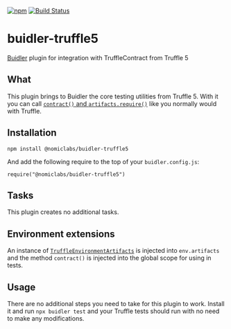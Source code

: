 [![npm](https://img.shields.io/npm/v/@nomiclabs/buidler-truffle5.svg)](https://www.npmjs.com/package/@nomiclabs/buidler-truffle5)
 [![Build Status](https://travis-ci.com/nomiclabs/buidler-truffle5.svg?branch=master)](https://travis-ci.com/nomiclabs/buidler-truffle5)


# buidler-truffle5
[Buidler](http://getbuidler.com) plugin for integration with TruffleContract from Truffle 5

## What
This plugin brings to Buidler the core testing utilities from Truffle 5. With it you can call [`contract()` and `artifacts.require()`](https://truffleframework.com/docs/truffle/testing/writing-tests-in-javascript) like you normally would with Truffle.

## Installation
```npm install @nomiclabs/buidler-truffle5```

And add the following require to the top of your ```buidler.config.js```:

```require("@nomiclabs/buidler-truffle5")```

## Tasks
This plugin creates no additional tasks.

## Environment extensions
An instance of [`TruffleEnvironmentArtifacts`](./src/artifacts.ts) is injected into `env.artifacts` and the method `contract()` is injected into the global scope for using in tests.

## Usage
There are no additional steps you need to take for this plugin to work. Install it and run `npx buidler test` and your Truffle tests should run with no need to make any modifications.
